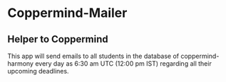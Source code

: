 # Coppermind-Mailer

## Helper to Coppermind

This app will send emails to all students in the database of coppermind-harmony every day as 6:30 am UTC (12:00 pm IST) regarding all their upcoming deadlines.

